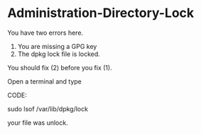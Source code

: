 # Administration-Directory-Lock

You have two errors here.

1. You are missing a GPG key
2. The dpkg lock file is locked.

You should fix (2) before you fix (1).

Open a terminal and type

CODE:

  sudo lsof /var/lib/dpkg/lock
  
  
  your file was unlock.
